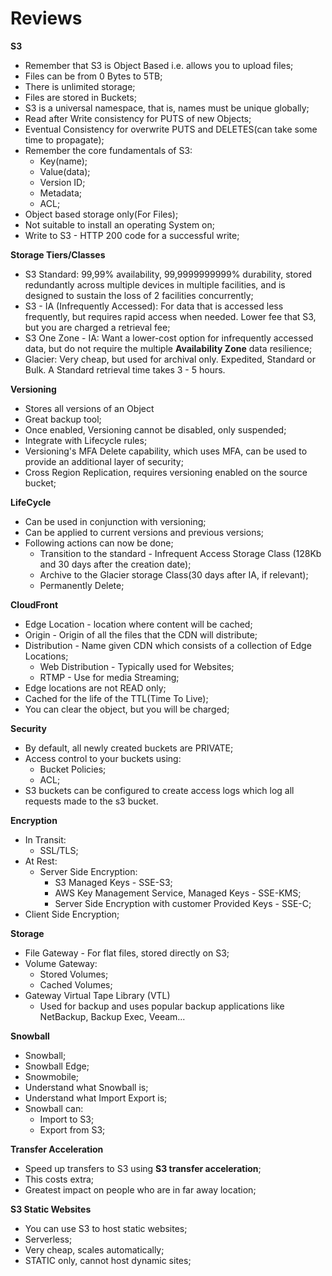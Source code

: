 # Reviews  

**S3**  

* Remember that S3 is Object Based i.e. allows you to upload files;  
* Files can be from 0 Bytes to 5TB;  
* There is unlimited storage;  
* Files are stored in Buckets;  
* S3 is a universal namespace, that is, names must be unique globally;  
* Read after Write consistency for PUTS of new Objects;  
* Eventual Consistency for overwrite PUTS and DELETES(can take some time to propagate);  
* Remember the core fundamentals of S3:
  * Key(name);
  * Value(data);
  * Version ID;
  * Metadata;  
  * ACL;
* Object based storage only(For Files);  
* Not suitable to install an operating System on;  
* Write to S3 - HTTP 200 code for a successful write;


**Storage Tiers/Classes**  

* S3 Standard: 99,99% availability, 99,9999999999% durability, stored redundantly across multiple devices in multiple facilities, and is designed to sustain the loss of 2 facilities concurrently;  
* S3 - IA (Infrequently Accessed): For data that is accessed less frequently, but requires rapid access when needed. Lower fee that S3, but you are charged  a retrieval fee;
* S3 One Zone - IA: Want a lower-cost option for infrequently accessed data, but do not require the multiple **Availability Zone** data resilience;  
* Glacier: Very cheap, but used for archival only. Expedited, Standard or Bulk. A Standard retrieval time takes 3 - 5 hours.  

**Versioning**  

* Stores all versions of an Object  
* Great backup tool;  
* Once enabled, Versioning cannot be disabled, only suspended;  
* Integrate with Lifecycle rules;  
* Versioning's MFA Delete capability, which uses MFA, can be used to provide an additional layer of security;  
* Cross Region Replication, requires versioning enabled on the source bucket;  

**LifeCycle**  

* Can be used in conjunction with versioning;  
* Can be applied to current versions and previous versions;  
* Following actions can now be done;  
  * Transition to the standard - Infrequent Access Storage Class (128Kb and 30 days after the creation date);  
  * Archive to the Glacier storage Class(30 days after IA, if relevant);
  * Permanently Delete;  

**CloudFront**  

* Edge Location - location where content will be cached;  
* Origin - Origin of all the files that the CDN will distribute;  
* Distribution - Name given CDN which consists of a collection of Edge Locations;  
  * Web Distribution - Typically used for Websites;  
  * RTMP - Use for media Streaming;
* Edge locations are not READ only;  
* Cached for the life of the TTL(Time To Live);  
* You can clear the object, but you will be charged;  

**Security**  

* By default, all newly created buckets are PRIVATE;  
* Access control to your buckets using:  
  * Bucket Policies;
  * ACL;  
* S3 buckets can be configured to create access logs which log all requests made to the s3 bucket.  

**Encryption**  

* In Transit:  
  * SSL/TLS;  
* At Rest:  
  * Server Side Encryption:
    * S3 Managed Keys - SSE-S3;
    * AWS Key Management Service, Managed Keys - SSE-KMS;  
    * Server Side Encryption with customer Provided Keys - SSE-C;  
* Client Side Encryption;  

**Storage**  

* File Gateway - For flat files, stored directly on S3;  
* Volume Gateway:  
  * Stored Volumes;
  * Cached Volumes;  
* Gateway Virtual Tape Library (VTL)  
  * Used for backup and uses popular backup applications like NetBackup, Backup Exec, Veeam...

**Snowball**  

* Snowball;  
* Snowball Edge;  
* Snowmobile;  
* Understand what Snowball is;  
* Understand what Import Export is;  
* Snowball can:
  * Import to S3;
  * Export from S3;

**Transfer Acceleration**  

* Speed up transfers to S3 using **S3 transfer acceleration**;  
* This costs extra;  
* Greatest impact on people who are in far away location;  

**S3 Static Websites**  

* You can use S3 to host static websites;  
* Serverless;  
* Very cheap, scales automatically;
* STATIC only, cannot host dynamic sites;  
